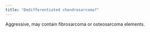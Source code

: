 ```yaml
---
title: "Dedifferentiated chondrosarcoma?"
---
```

Aggressive, may contain fibrosarcoma or osteosarcoma elements.

